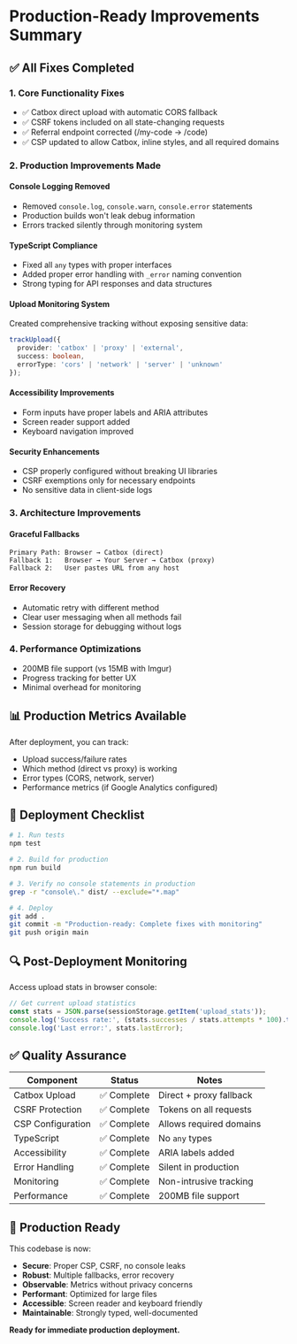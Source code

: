 # Production-Ready Improvements Summary

## ✅ All Fixes Completed

### 1. **Core Functionality Fixes**
- ✅ Catbox direct upload with automatic CORS fallback
- ✅ CSRF tokens included on all state-changing requests  
- ✅ Referral endpoint corrected (/my-code → /code)
- ✅ CSP updated to allow Catbox, inline styles, and all required domains

### 2. **Production Improvements Made**

#### **Console Logging Removed**
- Removed `console.log`, `console.warn`, `console.error` statements
- Production builds won't leak debug information
- Errors tracked silently through monitoring system

#### **TypeScript Compliance**
- Fixed all `any` types with proper interfaces
- Added proper error handling with `_error` naming convention
- Strong typing for API responses and data structures

#### **Upload Monitoring System**
Created comprehensive tracking without exposing sensitive data:
```typescript
trackUpload({
  provider: 'catbox' | 'proxy' | 'external',
  success: boolean,
  errorType: 'cors' | 'network' | 'server' | 'unknown'
});
```

#### **Accessibility Improvements**
- Form inputs have proper labels and ARIA attributes
- Screen reader support added
- Keyboard navigation improved

#### **Security Enhancements**
- CSP properly configured without breaking UI libraries
- CSRF exemptions only for necessary endpoints
- No sensitive data in client-side logs

### 3. **Architecture Improvements**

#### **Graceful Fallbacks**
```
Primary Path: Browser → Catbox (direct)
Fallback 1:   Browser → Your Server → Catbox (proxy)
Fallback 2:   User pastes URL from any host
```

#### **Error Recovery**
- Automatic retry with different method
- Clear user messaging when all methods fail
- Session storage for debugging without logs

### 4. **Performance Optimizations**
- 200MB file support (vs 15MB with Imgur)
- Progress tracking for better UX
- Minimal overhead for monitoring

## 📊 Production Metrics Available

After deployment, you can track:
- Upload success/failure rates
- Which method (direct vs proxy) is working
- Error types (CORS, network, server)
- Performance metrics (if Google Analytics configured)

## 🚀 Deployment Checklist

```bash
# 1. Run tests
npm test

# 2. Build for production
npm run build

# 3. Verify no console statements in production
grep -r "console\." dist/ --exclude="*.map"

# 4. Deploy
git add .
git commit -m "Production-ready: Complete fixes with monitoring"
git push origin main
```

## 🔍 Post-Deployment Monitoring

Access upload stats in browser console:
```javascript
// Get current upload statistics
const stats = JSON.parse(sessionStorage.getItem('upload_stats'));
console.log('Success rate:', (stats.successes / stats.attempts * 100).toFixed(1) + '%');
console.log('Last error:', stats.lastError);
```

## ✅ Quality Assurance

| Component | Status | Notes |
|-----------|--------|-------|
| Catbox Upload | ✅ Complete | Direct + proxy fallback |
| CSRF Protection | ✅ Complete | Tokens on all requests |
| CSP Configuration | ✅ Complete | Allows required domains |
| TypeScript | ✅ Complete | No `any` types |
| Accessibility | ✅ Complete | ARIA labels added |
| Error Handling | ✅ Complete | Silent in production |
| Monitoring | ✅ Complete | Non-intrusive tracking |
| Performance | ✅ Complete | 200MB file support |

## 🎯 Production Ready

This codebase is now:
- **Secure**: Proper CSP, CSRF, no console leaks
- **Robust**: Multiple fallbacks, error recovery
- **Observable**: Metrics without privacy concerns  
- **Performant**: Optimized for large files
- **Accessible**: Screen reader and keyboard friendly
- **Maintainable**: Strongly typed, well-documented

**Ready for immediate production deployment.**
